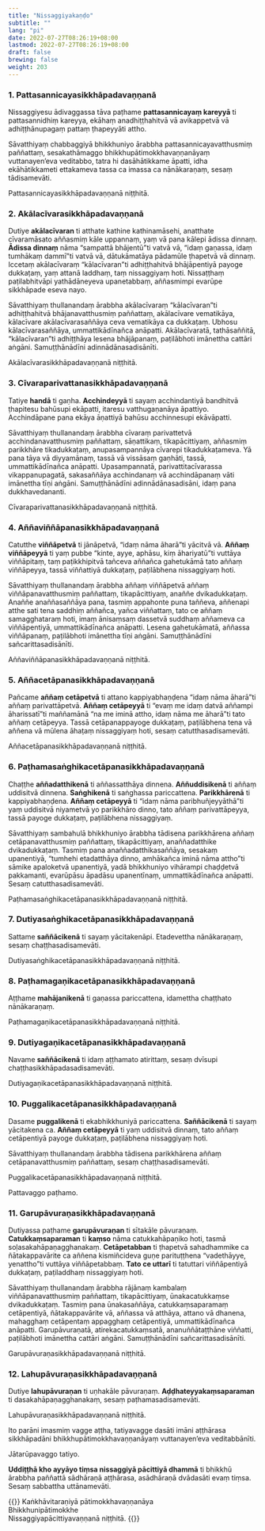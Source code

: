```yaml
---
title: "Nissaggiyakaṇḍo"
subtitle: ""
lang: "pi"
date: 2022-07-27T08:26:19+08:00
lastmod: 2022-07-27T08:26:19+08:00
draft: false
brewing: false
weight: 203
---
```


### 1. Pattasannicayasikkhāpadavaṇṇanā

Nissaggiyesu ādivaggassa tāva paṭhame **pattasannicayaṃ kareyyā** ti pattasannidhiṃ kareyya, ekāhaṃ anadhiṭṭhahitvā vā avikappetvā vā adhiṭṭhānupagaṃ pattaṃ ṭhapeyyāti attho.

Sāvatthiyaṃ chabbaggiyā bhikkhuniyo ārabbha pattasannicayavatthusmiṃ paññattaṃ, sesakathāmaggo bhikkhupātimokkhavaṇṇanāyaṃ vuttanayen’eva veditabbo, tatra hi dasāhātikkame āpatti, idha ekāhātikkameti ettakameva tassa ca imassa ca nānākaraṇaṃ, sesaṃ tādisamevāti.

<p class="text-center text-muted">Pattasannicayasikkhāpadavaṇṇanā niṭṭhitā.</p>

### 2. Akālacīvarasikkhāpadavaṇṇanā

Dutiye **akālacīvaran** ti atthate kathine kathinamāsehi, anatthate cīvaramāsato aññasmiṃ kāle uppannaṃ, yaṃ vā pana kālepi ādissa dinnaṃ. **Ādissa dinnaṃ** nāma “sampattā bhājentū”ti vatvā vā, “idaṃ gaṇassa, idaṃ tumhākaṃ dammī”ti vatvā vā, dātukāmatāya pādamūle ṭhapetvā vā dinnaṃ. Iccetaṃ akālacīvaraṃ “kālacīvaran”ti adhiṭṭhahitvā bhājāpentiyā payoge dukkaṭaṃ, yaṃ attanā laddhaṃ, taṃ nissaggiyaṃ hoti. Nissaṭṭhaṃ paṭilabhitvāpi yathādāneyeva upanetabbaṃ, aññasmimpi evarūpe sikkhāpade eseva nayo.

Sāvatthiyaṃ thullanandaṃ ārabbha akālacīvaraṃ “kālacīvaran”ti adhiṭṭhahitvā bhājanavatthusmiṃ paññattaṃ, akālacīvare vematikāya, kālacīvare akālacīvarasaññāya ceva vematikāya ca dukkaṭaṃ. Ubhosu kālacīvarasaññāya, ummattikādīnañca anāpatti. Akālacīvaratā, tathāsaññitā, “kālacīvaran”ti adhiṭṭhāya lesena bhājāpanaṃ, paṭilābhoti imānettha cattāri aṅgāni. Samuṭṭhānādīni adinnādānasadisānīti.

<p class="text-center text-muted">Akālacīvarasikkhāpadavaṇṇanā niṭṭhitā.</p>

### 3. Cīvaraparivattanasikkhāpadavaṇṇanā

Tatiye **handā** ti gaṇha. **Acchindeyyā** ti sayaṃ acchindantiyā bandhitvā ṭhapitesu bahūsupi ekāpatti, itaresu vatthugaṇanāya āpattiyo. Acchindāpane pana ekāya āṇattiyā bahūsu acchinnesupi ekāvāpatti.

Sāvatthiyaṃ thullanandaṃ ārabbha cīvaraṃ parivattetvā acchindanavatthusmiṃ paññattaṃ, sāṇattikaṃ, tikapācittiyaṃ, aññasmiṃ parikkhāre tikadukkaṭaṃ, anupasampannāya cīvarepi tikadukkaṭameva. Yā pana tāya vā diyyamānaṃ, tassā vā vissāsaṃ gaṇhāti, tassā, ummattikādīnañca anāpatti. Upasampannatā, parivattitacīvarassa vikappanupagatā, sakasaññāya acchindanaṃ vā acchindāpanaṃ vāti imānettha tīṇi aṅgāni. Samuṭṭhānādīni adinnādānasadisāni, idaṃ pana dukkhavedananti.

<p class="text-center text-muted">Cīvaraparivattanasikkhāpadavaṇṇanā niṭṭhitā.</p>

### 4. Aññaviññāpanasikkhāpadavaṇṇanā

Catutthe **viññāpetvā** ti jānāpetvā, “idaṃ nāma āharā”ti yācitvā vā. **Aññaṃ viññāpeyyā** ti yaṃ pubbe “kinte, ayye, aphāsu, kiṃ āhariyatū”ti vuttāya viññāpitaṃ, taṃ paṭikkhipitvā tañceva aññañca gahetukāmā tato aññaṃ viññāpeyya, tassā viññattiyā dukkaṭaṃ, paṭilābhena nissaggiyaṃ hoti.

Sāvatthiyaṃ thullanandaṃ ārabbha aññaṃ viññāpetvā aññaṃ viññāpanavatthusmiṃ paññattaṃ, tikapācittiyaṃ, anaññe dvikadukkaṭaṃ. Anaññe anaññasaññāya pana, tasmiṃ appahonte puna taññeva, aññenapi atthe sati tena saddhiṃ aññañca, yañca viññattaṃ, tato ce aññaṃ samagghataraṃ hoti, imaṃ ānisaṃsaṃ dassetvā suddhaṃ aññameva ca viññāpentiyā, ummattikādīnañca anāpatti. Lesena gahetukāmatā, aññassa viññāpanaṃ, paṭilābhoti imānettha tīṇi aṅgāni. Samuṭṭhānādīni sañcarittasadisānīti.

<p class="text-center text-muted">Aññaviññāpanasikkhāpadavaṇṇanā niṭṭhitā.</p>

### 5. Aññacetāpanasikkhāpadavaṇṇanā

Pañcame **aññaṃ cetāpetvā** ti attano kappiyabhaṇḍena “idaṃ nāma āharā”ti aññaṃ parivattāpetvā. **Aññaṃ cetāpeyyā** ti “evaṃ me idaṃ datvā aññampi āharissatī”ti maññamānā “na me iminā attho, idaṃ nāma me āharā”ti tato aññaṃ cetāpeyya. Tassā cetāpanappayoge dukkaṭaṃ, paṭilābhena tena vā aññena vā mūlena āhaṭaṃ nissaggiyaṃ hoti, sesaṃ catutthasadisamevāti.

<p class="text-center text-muted">Aññacetāpanasikkhāpadavaṇṇanā niṭṭhitā.</p>

### 6. Paṭhamasaṅghikacetāpanasikkhāpadavaṇṇanā

Chaṭṭhe **aññadatthikenā** ti aññassatthāya dinnena. **Aññuddisikenā** ti aññaṃ uddisitvā dinnena. **Saṅghikenā** ti saṅghassa pariccattena. **Parikkhārenā** ti kappiyabhaṇḍena. **Aññaṃ cetāpeyyā** ti “idaṃ nāma paribhuñjeyyāthā”ti yaṃ uddisitvā niyametvā yo parikkhāro dinno, tato aññaṃ parivattāpeyya, tassā payoge dukkaṭaṃ, paṭilābhena nissaggiyaṃ.

Sāvatthiyaṃ sambahulā bhikkhuniyo ārabbha tādisena parikkhārena aññaṃ cetāpanavatthusmiṃ paññattaṃ, tikapācittiyaṃ, anaññadatthike dvikadukkaṭaṃ. Tasmiṃ pana anaññadatthikasaññāya, sesakaṃ upanentiyā, “tumhehi etadatthāya dinno, amhākañca iminā nāma attho”ti sāmike apaloketvā upanentiyā, yadā bhikkhuniyo vihārampi chaḍḍetvā pakkamanti, evarūpāsu āpadāsu upanentīnaṃ, ummattikādīnañca anāpatti. Sesaṃ catutthasadisamevāti.

<p class="text-center text-muted">Paṭhamasaṅghikacetāpanasikkhāpadavaṇṇanā niṭṭhitā.</p>

### 7. Dutiyasaṅghikacetāpanasikkhāpadavaṇṇanā

Sattame **saññācikenā** ti sayaṃ yācitakenāpi. Etadevettha nānākaraṇaṃ, sesaṃ chaṭṭhasadisamevāti.

<p class="text-center text-muted">Dutiyasaṅghikacetāpanasikkhāpadavaṇṇanā niṭṭhitā.</p>

### 8. Paṭhamagaṇikacetāpanasikkhāpadavaṇṇanā

Aṭṭhame **mahājanikenā** ti gaṇassa pariccattena, idamettha chaṭṭhato nānākaraṇaṃ.

<p class="text-center text-muted">Paṭhamagaṇikacetāpanasikkhāpadavaṇṇanā niṭṭhitā.</p>

### 9. Dutiyagaṇikacetāpanasikkhāpadavaṇṇanā

Navame **saññācikenā** ti idaṃ aṭṭhamato atirittaṃ, sesaṃ dvīsupi chaṭṭhasikkhāpadasadisamevāti.

<p class="text-center text-muted">Dutiyagaṇikacetāpanasikkhāpadavaṇṇanā niṭṭhitā.</p>

### 10. Puggalikacetāpanasikkhāpadavaṇṇanā

Dasame **puggalikenā** ti ekabhikkhuniyā pariccattena. **Saññācikenā** ti sayaṃ yācitakena ca. **Aññaṃ cetāpeyyā** ti yaṃ uddisitvā dinnaṃ, tato aññaṃ cetāpentiyā payoge dukkaṭaṃ, paṭilābhena nissaggiyaṃ hoti.

Sāvatthiyaṃ thullanandaṃ ārabbha tādisena parikkhārena aññaṃ cetāpanavatthusmiṃ paññattaṃ, sesaṃ chaṭṭhasadisamevāti.

<p class="text-center text-muted">Puggalikacetāpanasikkhāpadavaṇṇanā niṭṭhitā.</p>

<p class="text-center text-muted">Pattavaggo paṭhamo.</p>

### 11. Garupāvuraṇasikkhāpadavaṇṇanā

Dutiyassa paṭhame **garupāvuraṇan** ti sītakāle pāvuraṇaṃ. **Catukkaṃsaparaman** ti **kaṃso** nāma catukkahāpaṇiko hoti, tasmā soḷasakahāpaṇagghanakaṃ. **Cetāpetabban** ti ṭhapetvā sahadhammike ca ñātakappavārite ca aññena kismiñcideva guṇe parituṭṭhena “vadethāyye, yenattho”ti vuttāya viññāpetabbaṃ. **Tato ce uttarī** ti tatuttari viññāpentiyā dukkaṭaṃ, paṭiladdhaṃ nissaggiyaṃ hoti.

Sāvatthiyaṃ thullanandaṃ ārabbha rājānaṃ kambalaṃ viññāpanavatthusmiṃ paññattaṃ, tikapācittiyaṃ, ūnakacatukkaṃse dvikadukkaṭaṃ. Tasmiṃ pana ūnakasaññāya, catukkaṃsaparamaṃ cetāpentiyā, ñātakappavārite vā, aññassa vā atthāya, attano vā dhanena, mahagghaṃ cetāpentaṃ appagghaṃ cetāpentiyā, ummattikādīnañca anāpatti. Garupāvuraṇatā, atirekacatukkaṃsatā, ananuññātaṭṭhāne viññatti, paṭilābhoti imānettha cattāri aṅgāni. Samuṭṭhānādīni sañcarittasadisānīti.

<p class="text-center text-muted">Garupāvuraṇasikkhāpadavaṇṇanā niṭṭhitā.</p>

### 12. Lahupāvuraṇasikkhāpadavaṇṇanā

Dutiye **lahupāvuraṇan** ti uṇhakāle pāvuraṇaṃ. **Aḍḍhateyyakaṃsaparaman** ti dasakahāpaṇagghanakaṃ, sesaṃ paṭhamasadisamevāti.

<p class="text-center text-muted">Lahupāvuraṇasikkhāpadavaṇṇanā niṭṭhitā.</p>

Ito parāni imasmiṃ vagge aṭṭha, tatiyavagge dasāti imāni aṭṭhārasa sikkhāpadāni bhikkhupātimokkhavaṇṇanāyaṃ vuttanayen’eva veditabbānīti.

<p class="text-center text-muted">Jātarūpavaggo tatiyo.</p>

**Uddiṭṭhā kho ayyāyo tiṃsa nissaggiyā pācittiyā dhammā** ti bhikkhū ārabbha paññattā sādhāraṇā aṭṭhārasa, asādhāraṇā dvādasāti evaṃ tiṃsa. Sesaṃ sabbattha uttānamevāti.

{{<eof>}}
    Kaṅkhāvitaraṇiyā pātimokkhavaṇṇanāya<br>
    Bhikkhunipātimokkhe<br>
    Nissaggiyapācittiyavaṇṇanā niṭṭhitā.
{{</eof>}}